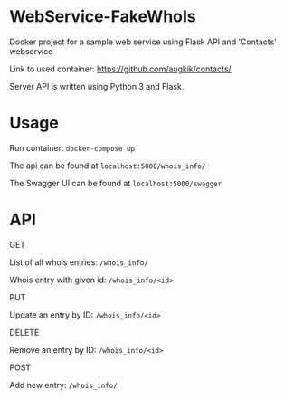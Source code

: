 # WebService-FakeWhoIs
Docker project for a sample web service using Flask API and 'Contacts' webservice

Link to used container: https://github.com/augkik/contacts/

Server API is written using Python 3 and Flask.

# Usage
Run container:
```docker-compose up```
  
The api can be found at ```localhost:5000/whois_info/```

The Swagger UI can be found at ```localhost:5000/swagger```

# API

GET 

List of all whois entries:
```/whois_info/```

Whois entry with given id:
```/whois_info/<id>```

PUT

Update an entry by ID: ```/whois_info/<id>```

DELETE

Remove an entry by ID: ```/whois_info/<id>```

POST

Add new entry: ```/whois_info/```
